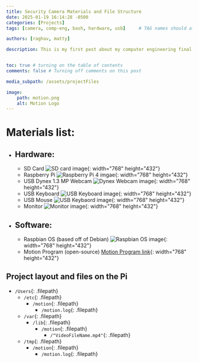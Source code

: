 ```yaml
---
title: Security Camera Materials and File Structure
date: 2025-01-19 16:14:28 -0500
categories: [Projects]
tags: [camera, comp-eng, bash, hardware, usb]     # TAG names should always be lowercase

authors: [raghav, matty]

description: This is my first post about my computer engineering final project -- a motion detected camera using the Raspberry Pi.


toc: true # turning on the table of contents
comments: false # Turning off comments on this post

media_subpath: /assets/projectFiles

image: 
    path: motion.png
    alt: Motion Logo
---
```


# Materials list:
- ## Hardware:
    - SD Card
    ![SD card image](/sdCard.webp){: width="768" height="432"}
    - Raspberry Pi
    ![Raspberry Pi 4 imgae](/raspberryPi.jpg){: width="768" height="432"}
    - USB Dynex 1.3 MP Webcam
    ![Dynex Webcam image](/webcam.jpg){: width="768" height="432"}
    - USB Keyboard
    ![USB Keyboard image](/keyboard.webp){: width="768" height="432"}
    - USB Mouse
    ![USB Keybaord image](/mouse.jpg){: width="768" height="432"}
    - Monitor
    ![Monitor image](/monitor.jpg){: width="768" height="432"}


- ## Software:
    - Raspbian OS (based off of Debian)
    ![Raspbian OS image](/raspbian.png){: width="768" height="432"}
    - Motion Program (open-source)
    [Motion Program link](https://github.com/Motion-Project/motion){: width="768" height="432"}

## Project layout and files on the Pi
- `/Users`{: .filepath}
    - `/etc`{: .filepath}
        - `/motion`{: .filepath}
            - `/motion.log`{: .filepath}
    - `/var`{: .filepath}
        - `/lib`{: .filepath}
            - `/motion`{: .filepath}
                - `/"VideoFileName.mp4"`{: .filepath}
    - `/tmp`{: .filepath}
        - `/motion`{: .filepath}
            - `/motion.log`{: .filepath}